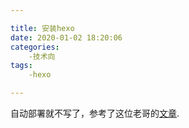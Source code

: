 ```yaml
---

title: 安装hexo
date: 2020-01-02 18:20:06
categories:
    -技术向
tags:
    -hexo

---
```

自动部署就不写了，参考了这位老哥的[文章](https://segmentfault.com/a/1190000013286548).
